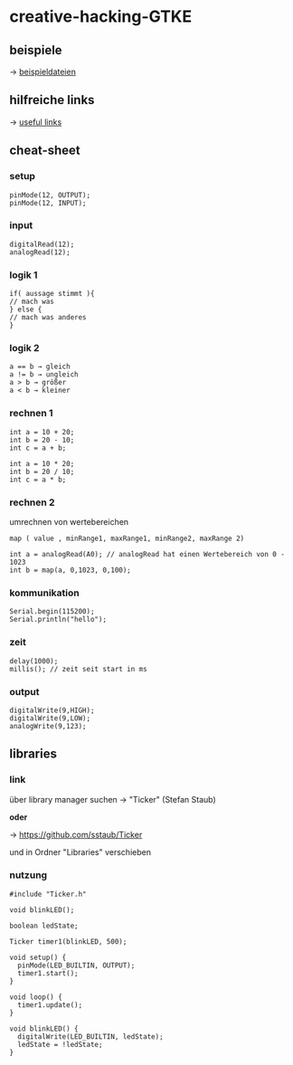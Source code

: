 # creative-hacking-GTKE

## beispiele

-> [beispieldateien](/beispielDateien)

## hilfreiche links

-> [useful links](/docs/useful-links.md)

## cheat-sheet

### setup

```
pinMode(12, OUTPUT);
pinMode(12, INPUT);
```

### input

```
digitalRead(12);
analogRead(12);
```

### logik 1

```
if( aussage stimmt ){
// mach was
} else {
// mach was anderes
}
```

### logik 2

```
a == b → gleich
a != b → ungleich
a > b → größer
a < b → kleiner
```

### rechnen 1

```
int a = 10 + 20;
int b = 20 - 10;
int c = a + b;

int a = 10 * 20;
int b = 20 / 10;
int c = a * b;

```

### rechnen 2

umrechnen von wertebereichen

```
map ( value , minRange1, maxRange1, minRange2, maxRange 2)

int a = analogRead(A0); // analogRead hat einen Wertebereich von 0 - 1023
int b = map(a, 0,1023, 0,100);

```

### kommunikation

```
Serial.begin(115200);
Serial.println("hello");
```

### zeit

```
delay(1000);
millis(); // zeit seit start in ms
```

### output

```
digitalWrite(9,HIGH);
digitalWrite(9,LOW);
analogWrite(9,123);
```

## libraries

### link

über library manager suchen -> "Ticker" (Stefan Staub)

**oder**

-> https://github.com/sstaub/Ticker

und in Ordner "Libraries" verschieben

### nutzung

```
#include "Ticker.h"

void blinkLED();

boolean ledState;

Ticker timer1(blinkLED, 500);

void setup() {
  pinMode(LED_BUILTIN, OUTPUT);
  timer1.start();
}

void loop() {
  timer1.update();
}

void blinkLED() {
  digitalWrite(LED_BUILTIN, ledState);
  ledState = !ledState;
}
```
